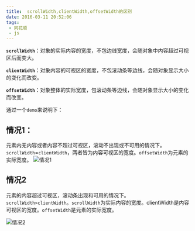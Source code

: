 ```yaml
---
title:  scrollWidth,clientWidth,offsetWidth的区别
date: 2016-03-11 20:52:06
tags:
 - 同花顺
 - js
---
```


**`scrollWidth`**：对象的实际内容的宽度，不包边线宽度，会随对象中内容超过可视区后而变大。 

**`clientWidth`**：对象内容的可视区的宽度，不包滚动条等边线，会随对象显示大小的变化而改变。 

**`offsetWidth`**：对象整体的实际宽度，包滚动条等边线，会随对象显示大小的变化而改变。

通过一个`demo`来说明下：

## **情况1：**

元素内无内容或者内容不超过可视区，滚动不出现或不可用的情况下。`scrollWidth`=`clientWidth`，两者皆为内容可视区的宽度。`offsetWidth`为元素的实际宽度。
![情况1](http://img.blog.csdn.net/20170220114439342)


 

## **情况2**

元素的内容超过可视区，滚动条出现和可用的情况下。
`scrollWidth>clientWidth`。`scrollWidth`为实际内容的宽度。clientWidth是内容可视区的宽度。`offsetWidth`是元素的实际宽度。
	
![情况2](http://img.blog.csdn.net/20170220114455752)
